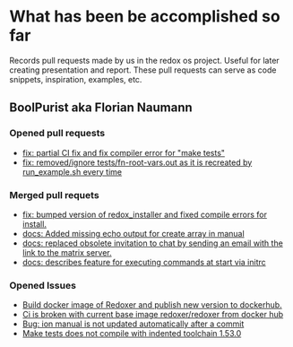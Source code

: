 # What has been be accomplished so far

Records pull requests made by us in the redox os project.
Useful for later creating presentation and report. These pull requests can serve as code snippets, 
inspiration, examples, etc.

## BoolPurist aka Florian Naumann

### Opened pull requests

- [fix: partial CI fix and fix compiler error for "make tests"](https://gitlab.redox-os.org/redox-os/ion/-/merge_requests)
- [fix: removed/ignore tests/fn-root-vars.out as it is recreated by run_example.sh every time](https://gitlab.redox-os.org/redox-os/ion/-/merge_requests/1236)

### Merged pull requets

- [fix: bumped version of redox_installer and fixed compile errors for install.](https://gitlab.redox-os.org/redox-os/redoxer/-/merge_requests/9)
- [docs: Added missing echo output for create array in manual](https://gitlab.redox-os.org/redox-os/ion/-/merge_requests/1233)
- [docs: replaced obsolete invitation to chat by sending an email with the link to the matrix server.](https://gitlab.redox-os.org/redox-os/ion/-/merge_requests/1235)
- [docs: describes feature for executing commands at start via initrc](https://gitlab.redox-os.org/redox-os/ion/-/merge_requests/1234)

### Opened Issues

- [Build docker image of Redoxer and publish new version to dockerhub.](https://gitlab.redox-os.org/redox-os/redoxer/-/issues/7)
- [Ci is broken with current base image redoxer/redoxer from docker hub](https://gitlab.redox-os.org/redox-os/ion/-/issues/1020)
- [Bug: ion manual is not updated automatically after a commit](https://gitlab.redox-os.org/redox-os/ion/-/issues/1019)
- [Make tests does not compile with indented toolchain 1.53.0](https://gitlab.redox-os.org/redox-os/ion/-/issues/1018)

